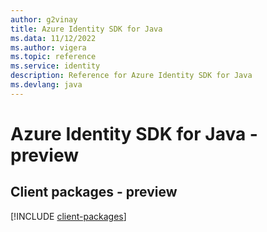 ```yaml
---
author: g2vinay
title: Azure Identity SDK for Java
ms.data: 11/12/2022
ms.author: vigera
ms.topic: reference
ms.service: identity
description: Reference for Azure Identity SDK for Java
ms.devlang: java
---
```

# Azure Identity SDK for Java - preview

## Client packages - preview
[!INCLUDE [client-packages](identity-client-index.md)]